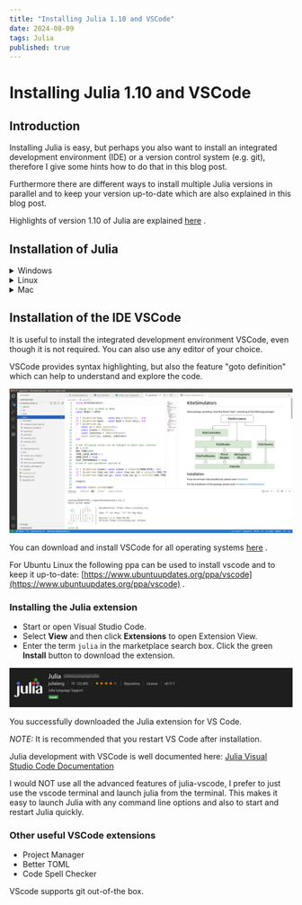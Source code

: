 ```yaml
---
title: "Installing Julia 1.10 and VSCode"
date: 2024-08-09
tags: Julia
published: true
---
```

# Installing Julia 1.10 and VSCode

## Introduction
Installing Julia is easy, but perhaps you also want to install an integrated development environment (IDE) or a version control system (e.g. git), therefore I give some hints how to do that in this blog post.

Furthermore there are different ways to install multiple Julia versions in parallel and to keep your version up-to-date which are also explained in this blog post.

Highlights of version 1.10 of Julia are explained [here](https://julialang.org/blog/2023/12/julia-1.10-highlights/) .

## Installation of Julia

<details markdown="1" >
  <summary>Windows</summary>

### Windows
Please download and install Julia using `juliaup`. Launch the `Command Prompt` app and type:

```bash
winget install julia -s msstore
juliaup add 1.10
juliaup update
```
If that doesn't work, download [https://install.julialang.org/Julia.appinstaller](https://install.julialang.org/Julia.appinstaller) and double-click on the downloaded file to install it.

#### Git for Windows
Most likely you want to have a bash shell (many projects require this) and the git version control system (very useful if you develop software).

You can download it at: https://git-scm.com/download/win . During installation, select VSCode (or your preferred editor) as editor and select bash as your preferred terminal.

#### Optional
It is suggested to install [Windows Terminal](https://learn.microsoft.com/en-us/windows/terminal/install) . Copy and paste works better, unicode works much better and you can use it with `bash` or `Command Prompt`, whatever you prefer. It is suggested to set one of these two as default using the `Settings` menu of Windows Terminal.

#### Uninstallation
Uninstallation is preferably performed by using the Windows uninstaller. The directory in %HOME%/.julia can then be deleted if you want to remove all traces of Julia (this includes user installed packages).

</details>

<details markdown="1" >
  <summary>Linux</summary>

### Linux

Copy and past the following line to install julia:
```
curl -fsSL https://install.julialang.org | sh
```
Restart your terminal, and then execute:
```bash
juliaup add 1.10
juliaup update
```

It is suggested to add the following line to your ```.bashrc``` file:
```bash
alias jl='./bin/run_julia'
```
This makes it possible to run Julia with the shortcut `jl` later, if you have a `run_julia` script in the `bin` folder of your projects. I suggest to use such a script, the most simple version of it would just contain the line `julia --project` .

</details>

<details markdown="1" >
  <summary>Mac</summary>

### Mac
Please download and install `juliaup` as explained at https://github.com/JuliaLang/juliaup .

Restart your terminal, and then execute:
```
juliaup add 1.10
juliaup update
```

</details>

## Installation of the IDE VSCode
It is useful to install the integrated development environment VSCode, even though it is not required. You can also use any editor of your choice. 

VSCode provides syntax highlighting, but also the feature "goto definition" which can help to understand and explore the code. 

<p align="center"><img src="https://raw.githubusercontent.com/ufechner7/ufechner7.github.io/main/_posts/vscode.png" width="600" /></p>

You can download and install VSCode for all operating systems [here](https://code.visualstudio.com/) .

For Ubuntu Linux the following ppa can be used to install vscode and to keep it up-to-date: [https://www.ubuntuupdates.org/ppa/vscode](https://www.ubuntuupdates.org/ppa/vscode) .

### Installing the Julia extension
- Start or open Visual Studio Code.
- Select **View** and then click **Extensions** to open Extension View.
- Enter the term `julia` in the marketplace search box. Click the green **Install** button to download the extension.

![Julia VSCode extension](https://raw.githubusercontent.com/ufechner7/ufechner7.github.io/main/_posts/julia_vscode_extension.png)

You successfully downloaded the Julia extension for VS Code.

*NOTE:* It is recommended that you restart VS Code after installation.

Julia development with VSCode is well documented here: [Julia Visual Studio Code Documentation](https://www.julia-vscode.org/docs/stable/)

I would NOT use all the advanced features of julia-vscode, I prefer to just use the vscode terminal and launch julia from the terminal. This makes it easy to launch Julia with any command line options and also to start and restart Julia quickly.

### Other useful VSCode extensions
- Project Manager
- Better TOML
- Code Spell Checker

VScode supports git out-of-the box.
